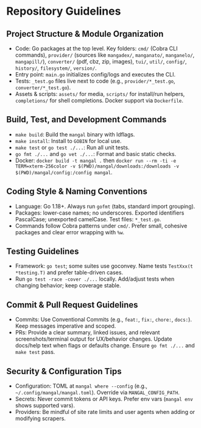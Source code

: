 # Repository Guidelines

## Project Structure & Module Organization
- Code: Go packages at the top level. Key folders: `cmd/` (Cobra CLI commands), `provider/` (sources like `mangadex/`, `manganato/`, `manganelo/`, `mangapill/`), `converter/` (pdf, cbz, zip, images), `tui/`, `util/`, `config/`, `history/`, `filesystem/`, `version/`.
- Entry point: `main.go` initializes config/logs and executes the CLI.
- Tests: `_test.go` files live next to code (e.g., `provider/*_test.go`, `converter/*_test.go`).
- Assets & scripts: `assets/` for media, `scripts/` for install/run helpers, `completions/` for shell completions. Docker support via `Dockerfile`.

## Build, Test, and Development Commands
- `make build`: Build the `mangal` binary with ldflags.
- `make install`: Install to `GOBIN` for local use.
- `make test` or `go test ./...`: Run all unit tests.
- `go fmt ./...` and `go vet ./...`: Format and basic static checks.
- Docker: `docker build -t mangal .` then `docker run --rm -ti -e TERM=xterm-256color -v $(PWD)/mangal/downloads:/downloads -v $(PWD)/mangal/config:/config mangal`.

## Coding Style & Naming Conventions
- Language: Go 1.18+. Always run `gofmt` (tabs, standard import grouping).
- Packages: lower-case names; no underscores. Exported identifiers PascalCase; unexported camelCase. Test files: `*_test.go`.
- Commands follow Cobra patterns under `cmd/`. Prefer small, cohesive packages and clear error wrapping with `%w`.

## Testing Guidelines
- Framework: `go test`; some suites use goconvey. Name tests `TestXxx(t *testing.T)` and prefer table-driven cases.
- Run `go test -race -cover ./...` locally. Add/adjust tests when changing behavior; keep coverage stable.

## Commit & Pull Request Guidelines
- Commits: Use Conventional Commits (e.g., `feat:`, `fix:`, `chore:`, `docs:`). Keep messages imperative and scoped.
- PRs: Provide a clear summary, linked issues, and relevant screenshots/terminal output for UX/behavior changes. Update docs/help text when flags or defaults change. Ensure `go fmt ./...` and `make test` pass.

## Security & Configuration Tips
- Configuration: TOML at `mangal where --config` (e.g., `~/.config/mangal/mangal.toml`). Override via `MANGAL_CONFIG_PATH`.
- Secrets: Never commit tokens or API keys. Prefer env vars (`mangal env` shows supported vars).
- Providers: Be mindful of site rate limits and user agents when adding or modifying scrapers.

